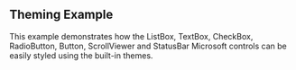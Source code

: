 ## Theming Example
This example demonstrates how the ListBox, TextBox, CheckBox, RadioButton, Button, ScrollViewer and StatusBar Microsoft controls can be easily styled using the built-in themes. 

[//]: <keywords: Runtime, Change, Microsoft, Controls, ListBox, TextBox, CheckBox, RadioButton, Button, ScrollViewer, StatusBar, MS>